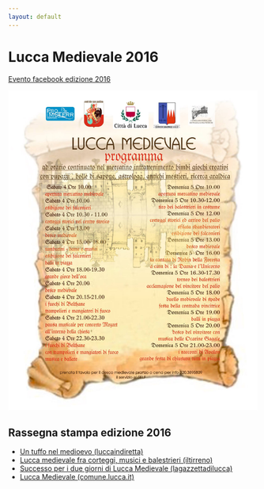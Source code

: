```yaml
---
layout: default
---
```


# Lucca Medievale 2016

[Evento facebook edizione 2016](https://www.facebook.com/events/1730372070582555/)

![Locandina e programma](/assets/images/2016/2016_programma.jpg)

<script type="application/ld+json">
{
  "@context": "http://schema.org",
  "@type": "Event",
  "location": {
    "@type": "Place",
    "address": {
      "@type": "PostalAddress",
      "addressLocality": "Lucca",
      "addressRegion": "LU",
      "postalCode": "55100",
      "streetAddress": "Piazza San Francesco"
    },
    "name": "Piazza San Francesco"
  },
  "name": "Lucca Medievale",
  "description": "Evento annuale con mostra mercato, spettacoli di strada, torneo dei balestrieri",
  "eventStatus": "EventScheduled",
  "isAccessibleForFree": true,
  "startDate": "2016-06-05T08:30",
  "endDate": "2016-06-06T23:30",
  "url": "http://luccamedievale.it"
}
</script>

## Rassegna stampa edizione 2016

* [Un tuffo nel medioevo (luccaindiretta)](http://www.luccaindiretta.it/cultura-e-spettacoli/item/71635-lucca-un-tuffo-nel-medioevo-foto.html)
* [Lucca medievale fra corteggi, musici e balestrieri (iltirreno)](http://iltirreno.gelocal.it/lucca/cronaca/2016/05/23/news/lucca-medievale-fra-corteggi-musici-e-balestrieri-1.13526949)
* [Successo per i due giorni di Lucca Medievale (lagazzettadilucca)](http://www.lagazzettadilucca.it/index.php/l-evento/2016/06/successo-per-i-due-giorni-di-lucca-medievale/)
* [Lucca Medievale (comune.lucca.it)](http://www.comune.lucca.it/flex/cm/pages/ServeBLOB.php/L/IT/IDPagina/15889)